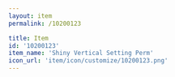 ```yaml
---
layout: item
permalink: /10200123

title: Item
id: '10200123'
item_name: 'Shiny Vertical Setting Perm'
icon_url: 'item/icon/customize/10200123.png'
---
```


